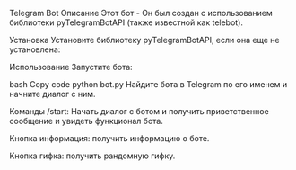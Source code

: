 Telegram Bot
Описание
Этот бот - Он был создан с использованием библиотеки pyTelegramBotAPI (также известной как telebot).

Установка
Установите библиотеку pyTelegramBotAPI, если она еще не установлена:

Использование
Запустите бота:

bash
Copy code
python bot.py
Найдите бота в Telegram по его именем и начните диалог с ним.


Команды
/start: Начать диалог с ботом и получить приветственное сообщение и увидеть функционал бота.

Кнопка информация: получить информацию о боте.

Кнопка гифка: получить рандомную гифку.